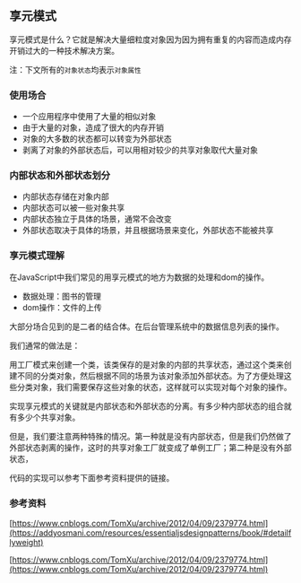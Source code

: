## 享元模式

享元模式是什么？它就是解决大量细粒度对象因为因为拥有重复的内容而造成内存开销过大的一种技术解决方案。

注：下文所有的`对象状态`均表示`对象属性`

### 使用场合

* 一个应用程序中使用了大量的相似对象
* 由于大量的对象，造成了很大的内存开销
* 对象的大多数的状态都可以转变为外部状态
* 剥离了对象的外部状态后，可以用相对较少的共享对象取代大量对象


### 内部状态和外部状态划分

* 内部状态存储在对象内部
* 内部状态可以被一些对象共享
* 内部状态独立于具体的场景，通常不会改变
* 外部状态取决于具体的场景，并且根据场景来变化，外部状态不能被共享

### 享元模式理解

在JavaScript中我们常见的用享元模式的地方为数据的处理和dom的操作。

* 数据处理：图书的管理
* dom操作：文件的上传

大部分场合见到的是二者的结合体。在后台管理系统中的数据信息列表的操作。

我们通常的做法是：

用工厂模式来创建一个类，该类保存的是对象的内部的共享状态，通过这个类来创建不同的分类对象，然后根据不同的场景为该对象添加外部状态。为了方便处理这些分类对象，我们需要保存这些对象的状态，这样就可以实现对每个对象的操作。

实现享元模式的关键就是内部状态和外部状态的分离。有多少种内部状态的组合就有多少个共享对象。

但是，我们要注意两种特殊的情况。第一种就是没有内部状态，但是我们仍然做了外部状态剥离的操作，这时的共享对象工厂就变成了单例工厂；第二种是没有外部状态，

代码的实现可以参考下面参考资料提供的链接。

### 参考资料

[https://www.cnblogs.com/TomXu/archive/2012/04/09/2379774.html](https://addyosmani.com/resources/essentialjsdesignpatterns/book/#detailflyweight)

[https://www.cnblogs.com/TomXu/archive/2012/04/09/2379774.html](https://www.cnblogs.com/TomXu/archive/2012/04/09/2379774.html)
